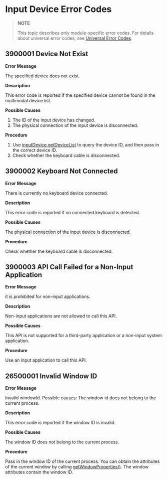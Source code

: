 # Input Device Error Codes

> **NOTE**
>
> This topic describes only module-specific error codes. For details about universal error codes, see [Universal Error Codes](../errorcode-universal.md).

## 3900001 Device Not Exist

**Error Message**

The specified device does not exist.

**Description**

This error code is reported if the specified device cannot be found in the multimodal device list.

**Possible Causes**

1. The ID of the input device has changed.
2. The physical connection of the input device is disconnected.

**Procedure**

1. Use [inputDevice.getDeviceList](js-apis-inputdevice.md#inputdevicegetdevicelist9) to query the device ID, and then pass in the correct device ID.
2. Check whether the keyboard cable is disconnected.

## 3900002 Keyboard Not Connected

**Error Message**

There is currently no keyboard device connected.

**Description**

This error code is reported if no connected keyboard is detected.

**Possible Causes**

The physical connection of the input device is disconnected.

**Procedure**

Check whether the keyboard cable is disconnected.

## 3900003 API Call Failed for a Non-Input Application

**Error Message**

it is prohibited for non-input applications.

**Description**

Non-input applications are not allowed to call this API.

**Possible Causes**

This API is not supported for a third-party application or a non-input system application.

**Procedure**

Use an input application to call this API.

## 26500001 Invalid Window ID

**Error Message**

Invalid windowId. Possible causes: The window id does not belong to the current process.

**Description**

This error code is reported if the window ID is invalid.

**Possible Causes**

The window ID does not belong to the current process.

**Procedure**

Pass in the window ID of the current process. You can obtain the attributes of the current window by calling [getWindowProperties()](../apis-arkui/js-apis-window.md#getwindowproperties9). The window attributes contain the window ID.
